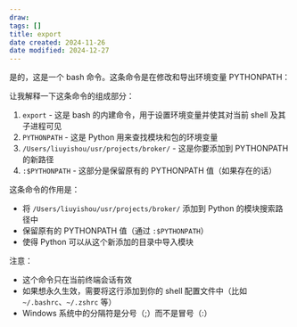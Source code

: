 ```yaml
---
draw:
tags: []
title: export
date created: 2024-11-26
date modified: 2024-12-27
---
```


是的，这是一个 bash 命令。这条命令是在修改和导出环境变量 PYTHONPATH：

让我解释一下这条命令的组成部分：

1. `export` - 这是 bash 的内建命令，用于设置环境变量并使其对当前 shell 及其子进程可见
2. `PYTHONPATH` - 这是 Python 用来查找模块和包的环境变量
3. `/Users/liuyishou/usr/projects/broker/` - 这是你要添加到 PYTHONPATH 的新路径
4. `:$PYTHONPATH` - 这部分是保留原有的 PYTHONPATH 值（如果存在的话）

这条命令的作用是：

- 将 `/Users/liuyishou/usr/projects/broker/` 添加到 Python 的模块搜索路径中
- 保留原有的 PYTHONPATH 值（通过 `:$PYTHONPATH`）
- 使得 Python 可以从这个新添加的目录中导入模块

注意：

- 这个命令只在当前终端会话有效
- 如果想永久生效，需要将这行添加到你的 shell 配置文件中（比如 `~/.bashrc`、`~/.zshrc` 等）
- Windows 系统中的分隔符是分号（;）而不是冒号（:）
